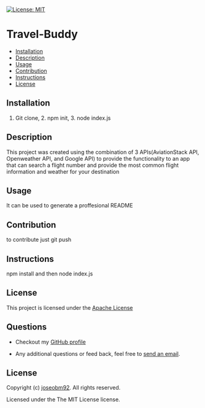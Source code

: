  [![License: MIT](https://img.shields.io/badge/License-MIT-yellow.svg)](https://opensource.org/licenses/MIT)
  # Travel-Buddy
 
  * [Installation](#installation)
  * [Description](#description)
  * [Usage](#usage)
  * [Contribution](#contribution)
  * [Instructions](#instructions)
  * [License](#license)
      
  ## Installation
  1. Git clone, 2. npm init, 3. node index.js
  ## Description
  This project was created using the combination of 3 APIs(AviationStack API, Openweather API, and Google API) to  provide the functionality to an app that can search a flight number  and provide the most common flight information and weather for your destination 
  ## Usage
  It can be used to generate a proffesional README
  ## Contribution
  to contribute just git push 
  ## Instructions
  npm install and then node index.js
  ## License
  This project is licensed under the [Apache License](https://www.apache.org/licenses/LICENSE-2.0)
      
  ## Questions
  * Checkout my [GitHub profile](https://github.com/joseobm92)
  
  * Any additional questions or feed back, feel free to [send an email](mailto:joseobm92@gmail.com). 
  ## License
  Copyright (c) [ joseobm92](https://github.com/joseobm92). All rights reserved.
  
  Licensed under the The MIT License license.